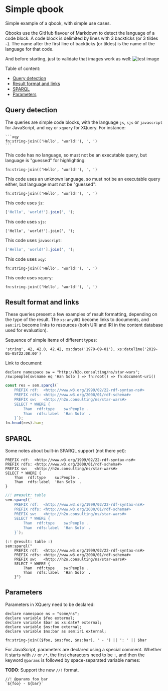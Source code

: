 # Simple qbook

Simple example of a qbook, with simple use cases.

Qbooks use the GitHub flavour of Markdown to detect the language of a code
block.  A code block is delimited by lines with 3 backticks (or 3 tildes `~`).
The name after the first line of backticks (or tildes) is the name of the
language for that code.

And before starting, just to validate that images work as well:
![test image](../../src/images/expath-icon.png "Some test logo")

Table of content:

- [Query detection](#query-detection)
- [Result format and links](#result-format-and-links)
- [SPARQL](#sparql)
- [Parameters](#parameters)

## Query detection

The queries are simple code blocks, with the language `js`, `sjs` or
`javascript` for JavaScript, and `xqy` or `xquery` for XQuery.  For instance:

~~~no-highlight
```xqy
fn:string-join(('Hello', 'world!'), ', ')
```
~~~

This code has no language, so must not be an executable query, but language is
"guessed" for highlighting:

```
fn:string-join(('Hello', 'world!'), ', ')
```

This code uses an unknown language, so must not be an executable query either,
but language must not be "guessed":

```no-highlight
fn:string-join(('Hello', 'world!'), ', ')
```

This code uses `js`:

```js
['Hello', 'world!'].join(', ');
```

This code uses `sjs`:

```sjs
['Hello', 'world!'].join(', ');
```

This code uses `javascript`:

```javascript
['Hello', 'world!'].join(', ');
```

This code uses `xqy`:

```xqy
fn:string-join(('Hello', 'world!'), ', ')
```

This code uses `xquery`:

```xquery
fn:string-join(('Hello', 'world!'), ', ')
```

## Result format and links

These queries present a few examples of result formatting, depending on the type
of the result.  The `xs:anyURI` become links to documents, and `sem:iri` become
links to resources (both URI and IRI in the content database used for
evaluation).

Sequence of simple items of different types:

```xquery
'string', 42, 42.0, 42.42, xs:date('1979-09-01'), xs:dateTime('2019-05-05T22:08:00')
```

Link to document:

```xquery
declare namespace sw = "http://h2o.consulting/ns/star-wars";
/sw:people[sw:name eq 'Han Solo'] => fn:root() => fn:document-uri()
```

```javascript
const res = sem.sparql(`
    PREFIX rdf:  <http://www.w3.org/1999/02/22-rdf-syntax-ns#>
    PREFIX rdfs: <http://www.w3.org/2000/01/rdf-schema#>
    PREFIX sw:   <http://h2o.consulting/ns/star-wars#>
    SELECT * WHERE {
        ?han  rdf:type    sw:People .
        ?han  rdfs:label  'Han Solo' .
    }`);
fn.head(res).han;
```

## SPARQL

Some notes about built-in SPARQL support (not there yet):

```sparql
PREFIX rdf:  <http://www.w3.org/1999/02/22-rdf-syntax-ns#>
PREFIX rdfs: <http://www.w3.org/2000/01/rdf-schema#>
PREFIX sw:   <http://h2o.consulting/ns/star-wars#>
SELECT * WHERE {
    ?han  rdf:type    sw:People .
    ?han  rdfs:label  'Han Solo' .
}
```

```javascript
//! @result: table
sem.sparql(`
    PREFIX rdf:  <http://www.w3.org/1999/02/22-rdf-syntax-ns#>
    PREFIX rdfs: <http://www.w3.org/2000/01/rdf-schema#>
    PREFIX sw:   <http://h2o.consulting/ns/star-wars#>
    SELECT * WHERE {
        ?han  rdf:type    sw:People .
        ?han  rdfs:label  'Han Solo' .
    }`);
```

```xquery
(:! @result: table :)
sem:sparql("
    PREFIX rdf:  <http://www.w3.org/1999/02/22-rdf-syntax-ns#>
    PREFIX rdfs: <http://www.w3.org/2000/01/rdf-schema#>
    PREFIX sw:   <http://h2o.consulting/ns/star-wars#>
    SELECT * WHERE {
        ?han  rdf:type    sw:People .
        ?han  rdfs:label  'Han Solo' .
    }")
```

## Parameters

Parameters in XQuery need to be declared:

```xqy
declare namespace ns = "some/ns";
declare variable $foo external;
declare variable $bar as xs:date? external;
declare variable $ns:foo external;
declare variable $ns:bar as sem:iri external;

fn:string-join(($foo, $ns:foo, $ns:bar), ' - ') || ': ' || $bar
```

For JavaScript, parameters are declared using a special comment.  Whether it
starts with `//` or `/*`, the first characters need to be `!`, and then the
keyword `@params` is followed by space-separated variable names:

**TODO**: Support the new `//!` format.

```sjs
//! @params foo bar
`${foo} - ${bar}`
```
